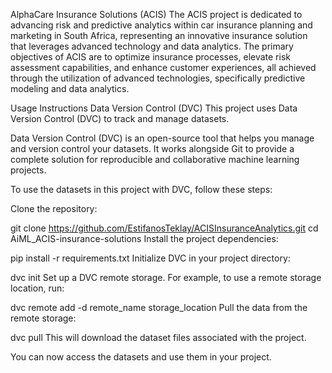 AlphaCare Insurance Solutions (ACIS)
The ACIS project is dedicated to advancing risk and predictive analytics within car insurance planning and marketing in South Africa, representing an innovative insurance solution that leverages advanced technology and data analytics. The primary objectives of ACIS are to optimize insurance processes, elevate risk assessment capabilities, and enhance customer experiences, all achieved through the utilization of advanced technologies, specifically predictive modeling and data analytics.

Usage Instructions
Data Version Control (DVC)
This project uses Data Version Control (DVC) to track and manage datasets.

Data Version Control (DVC) is an open-source tool that helps you manage and version control your datasets. It works alongside Git to provide a complete solution for reproducible and collaborative machine learning projects.

To use the datasets in this project with DVC, follow these steps:

Clone the repository:

git clone https://github.com/EstifanosTeklay/ACISInsuranceAnalytics.git
cd AiML_ACIS-insurance-solutions
Install the project dependencies:

pip install -r requirements.txt
Initialize DVC in your project directory:

dvc init
Set up a DVC remote storage. For example, to use a remote storage location, run:

dvc remote add -d remote_name storage_location
Pull the data from the remote storage:

dvc pull
This will download the dataset files associated with the project.

You can now access the datasets and use them in your project.
